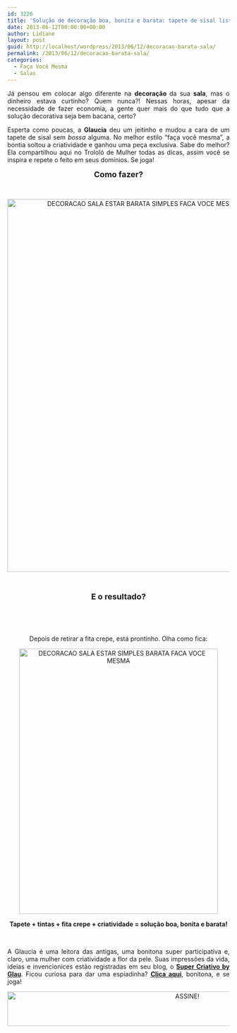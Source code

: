 ```yaml
---
id: 3226
title: 'Solução de decoração boa, bonita e barata: tapete de sisal listrado'
date: 2013-06-12T00:00:00+00:00
author: Lidiane
layout: post
guid: http://localhost/wordpress/2013/06/12/decoracao-barata-sala/
permalink: /2013/06/12/decoracao-barata-sala/
categories:
  - Faça Você Mesma
  - Salas
---
```

<p style="text-align: justify;">
  Já pensou em colocar algo diferente na <strong>decoração </strong>da sua <strong>sala</strong>, mas o dinheiro estava curtinho? Quem nunca?! Nessas horas, apesar da necessidade de fazer economia, a gente quer mais do que tudo que a solução decorativa seja bem bacana, certo?
</p>

<p style="text-align: justify;" align="justify">
  Esperta como poucas, a <strong>Glaucia</strong> deu um jeitinho e mudou a cara de um tapete de sisal sem <em>bossa</em> alguma. No melhor estilo “faça você mesma”, a bontia soltou a criatividade e ganhou uma peça exclusiva. Sabe do melhor? Ela compartilhou aqui no Trololó de Mulher todas as dicas, assim você se inspira e repete o feito em seus domínios. Se joga!
</p>

<!--more-->

<p align="center">
  <strong><span style="font-size: large;">Como fazer?</span></strong>
</p>

&nbsp;

<p align="center">
  <a href="http://www.trololodemulher.com.br/blog/wp-content/uploads/2013/05/DECORACAO-SALA-ESTAR-BARATA-SIMPLES-FACA-VOCE-MESMA.png"><img class="alignnone size-full wp-image-9464" src="http://www.trololodemulher.com.br/blog/wp-content/uploads/2013/05/DECORACAO-SALA-ESTAR-BARATA-SIMPLES-FACA-VOCE-MESMA.png" alt="DECORACAO SALA ESTAR BARATA SIMPLES FACA VOCE MESMA" width="600" height="843" /></a>
</p>

&nbsp;

<p align="center">
  <strong><span style="font-size: large;">E o resultado?</span></strong>
</p>

&nbsp;

&nbsp;

<p align="center">
  Depois de retirar a fita crepe, está prontinho. Olha como fica:
</p>

<p align="center">
  <a href="http://www.trololodemulher.com.br/blog/wp-content/uploads/2013/05/DECORACAO-SALA-ESTAR-SIMPLES-BARATA-FACA-VOCE-MESMA.jpg"><img class="alignnone size-full wp-image-9465" src="http://www.trololodemulher.com.br/blog/wp-content/uploads/2013/05/DECORACAO-SALA-ESTAR-SIMPLES-BARATA-FACA-VOCE-MESMA.jpg" alt="DECORACAO SALA ESTAR SIMPLES BARATA FACA VOCE MESMA" width="450" height="600" /></a>
</p>

<p align="center">
  <strong>Tapete + tintas + fita crepe + criatividade = solução boa, bonita e barata!</strong>
</p>

&nbsp;

<p style="text-align: justify;" align="center">
  A Glaucia é uma leitora das antigas, uma bonitona super participativa e, claro, uma mulher com criatividade a flor da pele. Suas impressões da vida, ideias e invencionices estão registradas em seu blog, o <strong><a href="http://supercriativobyglau.blogspot.com.br/" target="_blank">Super Criativo by Glau</a></strong>. Ficou curiosa para dar uma espiadinha? <strong><a href="http://supercriativobyglau.blogspot.com.br/" target="_blank">Clica aqui</a></strong>, bonitona, e se joga!
</p>

<p align="center">
  <a href="http://feedburner.google.com/fb/a/mailverify?uri=blogBichaFemea&loc=en_US" target="_blank"><img class="alignnone size-full wp-image-10439" src="http://www.trololodemulher.com.br/blog/wp-content/uploads/2014/09/ASSINE.png" alt="ASSINE!" width="800" height="78" /></a>
</p>